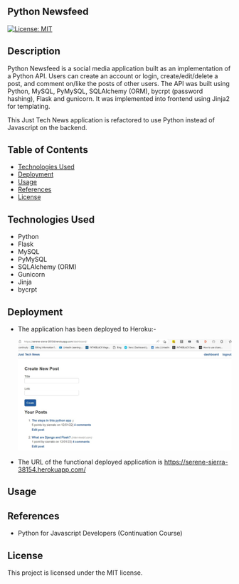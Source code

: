 ## Python Newsfeed

[![License: MIT](https://img.shields.io/badge/License-MIT-yellow.svg)](https://opensource.org/licenses/MIT)

## Description

Python Newsfeed is a social media application built as an implementation of a Python API.  Users can create an account or login, create/edit/delete a post, and comment on/like the posts of other users.  The API was built using Python, MySQL, PyMySQL, SQLAlchemy (ORM), bycrpt (password hashing), Flask and gunicorn.  It was implemented into frontend using Jinja2 for templating.

This Just Tech News application is refactored to use Python instead of Javascript on the backend.

## Table of Contents

- [Technologies Used](#technologies-used)
- [Deployment](#deployment)
- [Usage](#usage)
- [References](#references)
- [License](#license)

## Technologies Used

*   Python
*   Flask
*   MySQL
*   PyMySQL
*   SQLAlchemy (ORM)
*   Gunicorn
*   Jinja
*   bycrpt

## Deployment
- The application has been deployed to Heroku:-

  ![alt text](./assets/img03.jpg)

- The URL of the functional deployed application is https://serene-sierra-38154.herokuapp.com/


## Usage

## References
* Python for Javascript Developers (Continuation Course)

## License

This project is licensed under the MIT license.
